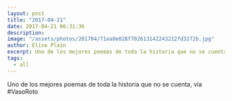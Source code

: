 ```yaml
---
layout: post
title: "2017-04-21"
date: 2017-04-21 06:31:36
description: 
image: "/assets/photos/201704/71aa8e028f702613142243212fd3272b.jpg"
author: Elise Plain
excerpt: Uno de los mejores poemas de toda la historia que no se cuenta, vía #VasoRoto
tags: 
  - all
---
```


Uno de los mejores poemas de toda la historia que no se cuenta, vía #VasoRoto
<p></p>

